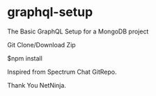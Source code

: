 # graphql-setup
The Basic GraphQL Setup for a MongoDB project

Git Clone/Download Zip

$npm install

Inspired from Spectrum Chat GitRepo.

Thank You NetNinja.